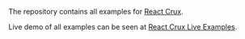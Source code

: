 The repository contains all examples for [React Crux](https://github.com/curefit/react-crux).

Live demo of all examples can be seen at [React Crux Live Examples](https://curefit.github.io/react-crux-examples/).
